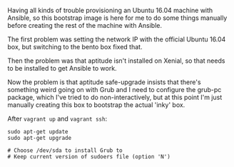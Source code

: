 Having all kinds of trouble provisioning an Ubuntu 16.04 machine with Ansible,
so this bootstrap image is here for me to do some things manually before
creating the rest of the machine with Ansible.

The first problem was setting the network IP with the official Ubuntu 16.04 box,
but switching to the bento box fixed that.

Then the problem was that aptitude isn't installed on Xenial, so that needs to
be installed to get Ansible to work.

Now the problem is that aptitude safe-upgrade insists that there's something
weird going on with Grub and I need to configure the grub-pc package, which I've
tried to do non-interactively, but at this point I'm just manually creating this
box to bootstrap the actual 'inky' box.

After `vagrant up` and `vagrant ssh`:

```
sudo apt-get update
sudo apt-get upgrade

# Choose /dev/sda to install Grub to
# Keep current version of sudoers file (option 'N')

```

